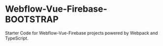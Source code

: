 # Webflow-Vue-Firebase-BOOTSTRAP
Starter Code for Webflow-Vue-Firebase projects powered by Webpack and TypeScript.

